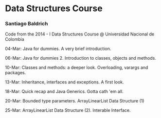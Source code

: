 Data Structures Course<br/><h3>Santiago Baldrich</h3>
=======

Code from the 2014 - I Data Structures Course @ Universidad Nacional de Colombia

04-Mar: Java for dummies. A very brief introduction.

06-Mar: Java for dummies 2. Introduction to classes, objects and methods.

10-Mar: Classes and methods: a deeper look. Overloading, varargs and packages.

13-Mar: Inheritance, interfaces and exceptions. A first look.

18-Mar: Quick recap and Java Generics. Gotta cath 'em all.

20-Mar: Bounded type parameters. ArrayLinearList Data Structure (1)

25-Mar: ArrayLinearList Data Structure (2). Interable Interface.

